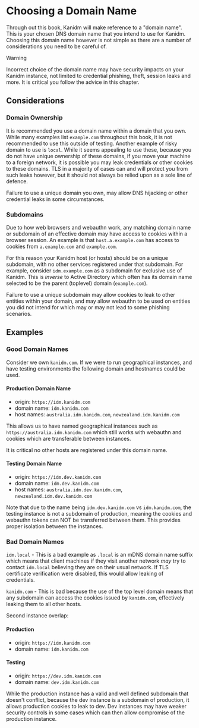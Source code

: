 # Choosing a Domain Name

Through out this book, Kanidm will make reference to a "domain name". This is your chosen DNS domain
name that you intend to use for Kanidm. Choosing this domain name however is not simple as there are
a number of considerations you need to be careful of.

> [!WARNING]
>
> Incorrect choice of the domain name may have security impacts on your Kanidm instance, not limited
> to credential phishing, theft, session leaks and more. It is critical you follow the advice in
> this chapter.

## Considerations

### Domain Ownership

It is recommended you use a domain name within a domain that you own. While many examples list
`example.com` throughout this book, it is not recommended to use this outside of testing. Another
example of risky domain to use is `local`. While it seems appealing to use these, because you do not
have unique ownership of these domains, if you move your machine to a foreign network, it is
possible you may leak credentials or other cookies to these domains. TLS in a majority of cases can
and will protect you from such leaks however, but it should not always be relied upon as a sole line
of defence.

Failure to use a unique domain you own, may allow DNS hijacking or other credential leaks in some
circumstances.

### Subdomains

Due to how web browsers and webauthn work, any matching domain name or subdomain of an effective
domain may have access to cookies within a browser session. An example is that `host.a.example.com`
has access to cookies from `a.example.com` and `example.com`.

For this reason your Kanidm host (or hosts) should be on a unique subdomain, with no other services
registered under that subdomain. For example, consider `idm.example.com` as a subdomain for
exclusive use of Kanidm. This is _inverse_ to Active Directory which often has its domain name
selected to be the parent (toplevel) domain (`example.com`).

Failure to use a unique subdomain may allow cookies to leak to other entities within your domain,
and may allow webauthn to be used on entities you did not intend for which may or may not lead to
some phishing scenarios.

## Examples

### Good Domain Names

Consider we own `kanidm.com`. If we were to run geographical instances, and have testing
environments the following domain and hostnames could be used.

#### Production Domain Name

- origin: `https://idm.kanidm.com`
- domain name: `idm.kanidm.com`
- host names: `australia.idm.kanidm.com`, `newzealand.idm.kanidm.com`

This allows us to have named geographical instances such as `https://australia.idm.kanidm.com` which
still works with webauthn and cookies which are transferable between instances.

It is critical no other hosts are registered under this domain name.

#### Testing Domain Name

- origin: `https://idm.dev.kanidm.com`
- domain name: `idm.dev.kanidm.com`
- host names: `australia.idm.dev.kanidm.com`, `newzealand.idm.dev.kanidm.com`

Note that due to the name being `idm.dev.kanidm.com` vs `idm.kanidm.com`, the testing instance is
not a subdomain of production, meaning the cookies and webauthn tokens can NOT be transferred
between them. This provides proper isolation between the instances.

### Bad Domain Names

`idm.local` - This is a bad example as `.local` is an mDNS domain name suffix which means that
client machines if they visit another network _may_ try to contact `idm.local` believing they are on
their usual network. If TLS certificate verification were disabled, this would allow leaking of
credentials.

`kanidm.com` - This is bad because the use of the top level domain means that any subdomain can
access the cookies issued by `kanidm.com`, effectively leaking them to all other hosts.

Second instance overlap:

#### Production

- origin: `https://idm.kanidm.com`
- domain name: `idm.kanidm.com`

#### Testing

- origin: `https://dev.idm.kanidm.com`
- domain name: `dev.idm.kanidm.com`

While the production instance has a valid and well defined subdomain that doesn't conflict, because
the dev instance is a subdomain of production, it allows production cookies to leak to dev. Dev
instances may have weaker security controls in some cases which can then allow compromise of the
production instance.
